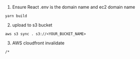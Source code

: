 1. Ensure React .env is the domain name and ec2 domain name

```
yarn build
```

2. upload to s3 bucket

```
aws s3 sync . s3://<YOUR_BUCKET_NAME>

```

3. AWS cloudfront invalidate

```
/*
```
